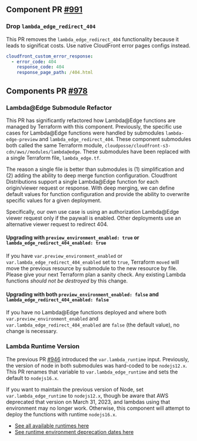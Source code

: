 ## Component PR [#991]()

### Drop `lambda_edge_redirect_404`

This PR removes the `lambda_edge_redirect_404` functionality because it leads to significat costs. 
Use native CloudFront error pages configs instead.

```yaml
cloudfront_custom_error_response:
  - error_code: 404
    response_code: 404
    response_page_path: /404.html
```

## Components PR [#978](https://github.com/cloudposse/terraform-aws-components/pull/978)

### Lambda@Edge Submodule Refactor

This PR has significantly refactored how Lambda@Edge functions are managed by Terraform with this component. Previously, the specific use cases for Lambda@Edge functions were handled by submodules `lambda-edge-preview` and `lambda_edge_redirect_404`. These component submodules both called the same Terraform module, `cloudposse/cloudfront-s3-cdn/aws//modules/lambda@edge`. These submodules have been replaced with a single Terraform file, `lambda_edge.tf`.

The reason a single file is better than submodules is (1) simplification and (2) adding the ability to deep merge function configuration. Cloudfront Distributions support a single Lambda@Edge function for each origin/viewer request or response. With deep merging, we can define default values for function configuration and provide the ability to overwrite specific values for a given deployment.

Specifically, our own use case is using an authorization Lambda@Edge viewer request only if the paywall is enabled. Other deployments use an alternative viewer request to redirect 404.

#### Upgrading with `preview_environment_enabled: true` or `lambda_edge_redirect_404_enabled: true`

If you have `var.preview_environment_enabled` or `var.lambda_edge_redirect_404_enabled` set to `true`, Terraform `moved` will move the previous resource by submodule to the new resource by file. Please give your next Terraform plan a sanity check. Any existing Lambda functions _should not be destroyed_ by this change.

#### Upgrading with both `preview_environment_enabled: false` and `lambda_edge_redirect_404_enabled: false`

If you have no Lambda@Edge functions deployed and where both `var.preview_environment_enabled` and `var.lambda_edge_redirect_404_enabled` are `false` (the default value), no change is necessary.

### Lambda Runtime Version

The previous PR [#946](https://github.com/cloudposse/terraform-aws-components/pull/946) introduced the `var.lambda_runtime` input. Previously, the version of node in both submodules was hard-coded to be `nodejs12.x`. This PR renames that variable to `var.lambda_edge_runtime` and sets the default to `nodejs16.x`.

If you want to maintain the previous version of Node, set `var.lambda_edge_runtime` to `nodejs12.x`, though be aware that AWS deprecated that version on March 31, 2023, and lambdas using that environment may no longer work. Otherwise, this component will attempt to deploy the functions with runtime `nodejs16.x`.

- [See all available runtimes here](https://docs.aws.amazon.com/lambda/latest/dg/API_CreateFunction.html#SSS-CreateFunction-request-Runtime)
- [See runtime environment deprecation dates here](https://docs.aws.amazon.com/lambda/latest/dg/lambda-runtimes.html#runtime-support-policy)
